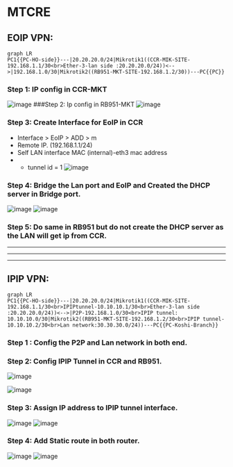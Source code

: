 # MTCRE
 ## EOIP VPN:
```mermaid
graph LR
PC1{{PC-HO-side}}---|20.20.20.0/24|Mikrotik1((CCR-MIK-SITE-192.168.1.1/30<br>Ether-3-lan side :20.20.20.0/24))<-->|192.168.1.0/30|Mikrotik2((RB951-MKT-SITE-192.168.1.2/30))---PC{{PC}}
```
### Step 1: IP config in CCR-MKT 
 ![image](https://github.com/user-attachments/assets/8d1801df-5849-459f-9e50-bdb74b4728ee)
###Step 2: Ip config in RB951-MKT
 ![image](https://github.com/user-attachments/assets/02d1643e-9f6f-4062-8a51-d5ae52ca0370)
### Step 3: Create Interface for EoIP in CCR
  - Interface > EoIP > ADD > m
  - Remote IP. (192.168.1.1/24)
  - Self LAN interface MAC (internal)-eth3 mac address 
  -   - tunnel id = 1
   ![image](https://github.com/user-attachments/assets/4346f62c-13a3-46f7-abaa-3e3527789bd1)

### Step 4: Bridge the Lan port and EoIP and Created the DHCP server in Bridge port.
   ![image](https://github.com/user-attachments/assets/7c9aff59-9542-42f6-afdc-aab79f387ad2)
   ![image](https://github.com/user-attachments/assets/b65fb113-ff26-41eb-890f-eeea2d733bae)
   ### Step 5: Do same in RB951 but do not create the DHCP server as the LAN will get ip from CCR.

---
---
---

  ## IPIP VPN:
```mermaid
graph LR
PC1{{PC-HO-side}}---|20.20.20.0/24|Mikrotik1((CCR-MIK-SITE-192.168.1.1/30<br>IPIPtunnel-10.10.10.1/30<br>Ether-3-lan side :20.20.20.0/24))<-->|P2P-192.168.1.0/30<br>IPIP tunnel: 10.10.10.0/30|Mikrotik2((RB951-MKT-SITE-192.168.1.2/30<br>IPIP tunnel-10.10.10.2/30<br>Lan network:30.30.30.0/24))---PC{{PC-Koshi-Branch}}
  ```
### Step 1 : Config the P2P and Lan network in both end.
### Step 2: Config IPIP Tunnel in CCR and RB951.
![image](https://github.com/user-attachments/assets/06ee644c-a931-4e29-81b9-21c250b8789d)

![image](https://github.com/user-attachments/assets/461ac7a8-2630-4ad3-9e77-ec58db91fe01)
### Step 3: Assign IP address to IPIP tunnel interface.
![image](https://github.com/user-attachments/assets/fb21cc3d-cfd4-41f7-8c59-4e647a493a7f)
![image](https://github.com/user-attachments/assets/4b46a991-147c-4bc1-b989-a9e6d749799b)
### Step 4: Add Static route in both router.
  ![image](https://github.com/user-attachments/assets/c349aa34-2c50-4fa9-90e6-190b31e9028e)
  ![image](https://github.com/user-attachments/assets/289c8164-1b94-4ad6-b526-fbd42b8bb368)




